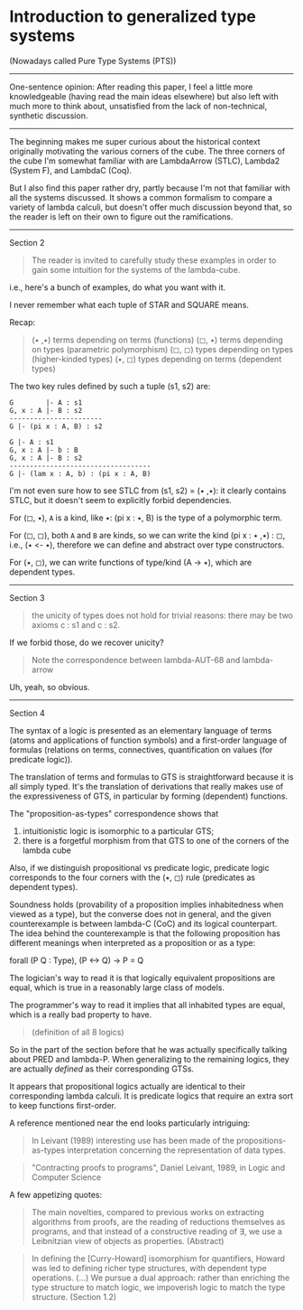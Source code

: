 # Introduction to generalized type systems

(Nowadays called Pure Type Systems (PTS))

---

One-sentence opinion: After reading this paper, I feel a little more
knowledgeable (having read the main ideas elsewhere) but also left with much
more to think about, unsatisfied from the lack of non-technical, synthetic
discussion.

---

The beginning makes me super curious about the historical context
originally motivating the various corners of the cube.
The three corners of the cube I'm somewhat familiar with are LambdaArrow
(STLC), Lambda2 (System F), and LambdaC (Coq).

But I also find this paper rather dry, partly because I'm not that familiar
with all the systems discussed. It shows a common formalism to compare
a variety of lambda calculi, but doesn't offer much discussion beyond that, so
the reader is left on their own to figure out the ramifications.

---

Section 2

> The reader is invited to carefully study these examples in order to
> gain some intuition for the systems of the lambda-cube.

i.e., here's a bunch of examples, do what you want with it.

I never remember what each tuple of STAR and SQUARE means.

Recap:

> (٭, ٭) terms depending on terms (functions)
> (◻, ٭) terms depending on types (parametric polymorphism)
> (◻, ◻) types depending on types (higher-kinded types)
> (٭, ◻) types depending on terms (dependent types)

The two key rules defined by such a tuple (s1, s2) are:

```
G        |- A : s1
G, x : A |- B : s2
-----------------------
G |- (pi x : A, B) : s2
```

```
G |- A : s1
G, x : A |- b : B
G, x : A |- B : s2
-----------------------------------
G |- (lam x : A, b) : (pi x : A, B)
```

I'm not even sure how to see STLC from (s1, s2) = (٭, ٭):
it clearly contains STLC, but it doesn't seem to explicitly forbid
dependencies.

For (◻, ٭), `A` is a kind, like ٭: (pi x : ٭, B) is
the type of a polymorphic term.

For (◻, ◻), both `A` and `B` are kinds, so we can write the kind (pi x : ٭, ٭) : ◻,
i.e., (٭ -> ٭), therefore we can define and abstract over type constructors.

For (٭, ◻), we can write functions of type/kind (A -> ٭), which are dependent types.

---

Section 3

> the unicity of types does not hold for trivial reasons:
> there may be two axioms c : s1 and c : s2.

If we forbid those, do we recover unicity?

> Note the correspondence between lambda-AUT-68 and lambda-arrow

Uh, yeah, so obvious.

---

Section 4

The syntax of a logic is presented as an elementary language
of terms (atoms and applications of function symbols)
and a first-order language of formulas (relations on terms, connectives,
quantification on values (for predicate logic)).

The translation of terms and formulas to GTS is straightforward because
it is all simply typed.
It's the translation of derivations that really makes use of the expressiveness
of GTS, in particular by forming (dependent) functions.

The "proposition-as-types" correspondence shows that

1. intuitionistic logic is isomorphic to a particular GTS;
2. there is a forgetful morphism from that GTS to one of the corners of the lambda cube

Also, if we distinguish propositional vs predicate logic,
predicate logic corresponds to the four corners with the (٭, ◻) rule
(predicates as dependent types).

Soundness holds (provability of a proposition implies inhabitedness
when viewed as a type), but the converse does not in general, and the given
counterexample is between lambda-C (CoC) and its logical counterpart.
The idea behind the counterexample is that the following proposition
has different meanings when interpreted as a proposition or as a type:

  forall (P Q : Type), (P <-> Q) -> P = Q

The logician's way to read it is that logically equivalent propositions are
equal, which is true in a reasonably large class of models.

The programmer's way to read it implies that all inhabited types are equal,
which is a really bad property to have.

> (definition of all 8 logics)

So in the part of the section before that he was actually specifically
talking about PRED and lambda-P. When generalizing to the remaining logics,
they are actually *defined* as their corresponding GTSs.

It appears that propositional logics actually are identical to their
corresponding lambda calculi.
It is predicate logics that require an extra sort to keep functions
first-order.

A reference mentioned near the end looks particularly intriguing:

> In Leivant (1989) interesting use has been made of the propositions-as-types
> interpretation concerning the representation of data types.

> "Contracting proofs to programs", Daniel Leivant, 1989, in Logic and Computer Science

A few appetizing quotes:

> The main novelties, compared to previous works on extracting algorithms
> from proofs, are the reading of reductions themselves as programs, and that
> instead of a constructive reading of ∃, we use a Leibnitzian view of objects
> as properties.
> (Abstract)

> In defining the [Curry-Howard] isomorphism for quantifiers, Howard was led to
> defining richer type structures, with dependent type operations.
> (...) We pursue a dual approach: rather than enriching the type structure to
> match logic, we impoverish logic to match the type structure.
> (Section 1.2)
